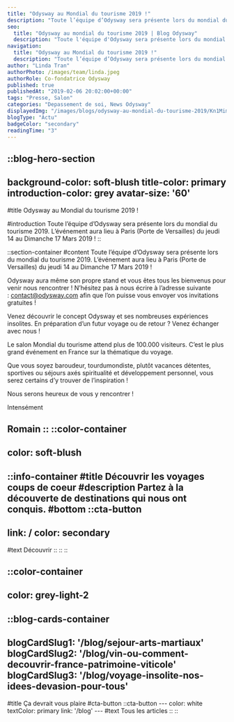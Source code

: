 ```yaml
---
title: "Odysway au Mondial du tourisme 2019 !"
description: "Toute l’équipe d’Odysway sera présente lors du mondial du tourisme 2019. L’événement aura lieu à Paris (Porte de Versailles) du jeudi 14 au Dimanche 17 Mars 2019 !"
seo:
  title: "Odysway au mondial du tourisme 2019 | Blog Odysway"
  description: "Toute l'équipe d'Odysway sera présente lors du mondial du tourisme 2019."
navigation:
  title: "Odysway au Mondial du tourisme 2019 !"
  description: "Toute l’équipe d’Odysway sera présente lors du mondial du tourisme 2019. L’événement aura lieu à Paris (Porte de Versailles) du jeudi 14 au Dimanche 17 Mars 2019 !"
author: "Linda Tran"
authorPhoto: /images/team/linda.jpeg
authorRole: Co-fondatrice Odysway
published: true
publishedAt: "2019-02-06 20:02:00+00:00"
tags: "Presse, Salon"
categories: "Depassement de soi, News Odysway"
displayedImg: "/images/blogs/odysway-au-mondial-du-tourisme-2019/Kn1MimizSFCRyDE63ayX.jpg"
blogType: "Actu"
badgeColor: "secondary"
readingTime: "3"
---
```


::blog-hero-section
---
background-color: soft-blush
title-color: primary
introduction-color: grey
avatar-size: '60'
---
#title
Odysway au Mondial du tourisme 2019 !

#introduction
Toute l’équipe d’Odysway sera présente lors du mondial du tourisme 2019. L’événement aura lieu à Paris (Porte de Versailles) du jeudi 14 au Dimanche 17 Mars 2019 !
::

::section-container
#content
Toute l’équipe d’Odysway sera présente lors du mondial du tourisme 2019. L’événement aura lieu à Paris (Porte de Versailles) du jeudi 14 au Dimanche 17 Mars 2019 !

Odysway aura même son propre stand et vous êtes tous les bienvenus pour venir nous rencontrer ! N’hésitez pas à nous écrire à l’adresse suivante : contact@odysway.com afin que l’on puisse vous envoyer vos invitations gratuites !

Venez découvrir le concept Odysway et ses nombreuses expériences insolites. En préparation d’un futur voyage ou de retour ? Venez échanger avec nous !

Le salon Mondial du tourisme attend plus de 100.000 visiteurs. C’est le plus grand événement en France sur la thématique du voyage.

Que vous soyez baroudeur, tourdumondiste, plutôt vacances détentes, sportives ou séjours axés spiritualité et développement personnel, vous serez certains d’y trouver de l’inspiration !

Nous serons heureux de vous y rencontrer !

Intensément

Romain
::
::color-container
---
color: soft-blush
---
  ::info-container
  #title
  Découvrir les voyages coups de coeur
  #description
  Partez à la découverte de destinations qui nous ont conquis.
  #bottom
  ::cta-button
  ---
  link: /
  color: secondary
  ---
  #text
  Découvrir
  ::
  ::
::

::color-container
---
color: grey-light-2
---
  ::blog-cards-container
  ---
  blogCardSlug1: '/blog/sejour-arts-martiaux' 
  blogCardSlug2: '/blog/vin-ou-comment-decouvrir-france-patrimoine-viticole' 
  blogCardSlug3: '/blog/voyage-insolite-nos-idees-devasion-pour-tous' 
  ---
  #title
  Ça devrait vous plaire
  #cta-button
    ::cta-button
    ---
    color: white
    textColor: primary
    link: '/blog'
    ---
    #text
    Tous les  articles
    ::
  ::
